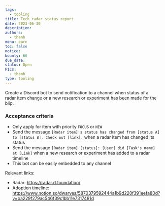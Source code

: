 ```yaml
---
tags:
  - tooling
title: Tech radar status report
date: 2023-06-30
description:
authors:
  - thanh
menu: earn
toc: false
notice:
bounty: 60
due_date:
status: Open
PICs:
  - thanh
type: tooling
---
```


Create a Discord bot to send notification to a channel when status of a radar item change or a new research or experiment has been made for the blip.

### Acceptance criteria

- Only apply for item with priority `FOCUS` or `NEW`
- Send the message `[Radar item]'s status has changed from [status A] to [status B]. Check out [link].` when a radar item has changed its status
- Send the message `[Radar item] [status]: [User] did [Task's name] at [Link]` when a new research or experiment has added to a radar timeline
- This bot can be easily embedded to any channel

Relevant links:

- Radar: https://radar.d.foundation/
- Adoption timeline: https://www.notion.so/dwarves/5870379592444a1b9d220f391eefa80d?v=ba229f279ac546f39c1bb11e7317481d
